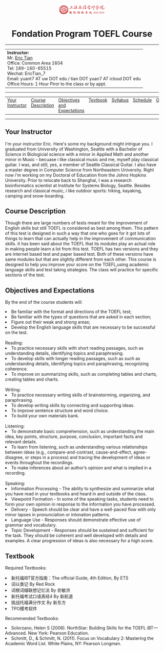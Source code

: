 <html>
	<body>
		<center>
		<img src="logo.jpg"
		 width="30%">
		</img>
		</center>
		<center>
			<h1> Fondation Program TOEFL Course</h1>
		</center>
	<hr>
<table cellspacing="4">
	<tbody>
		<tr>
			<td>
				<b> Instructor: </b>
				<br>
					Mr.
				<a href="http://about.me/pnixsweet">
					Eric Tian </a>
				<br> 
					Office: Common Area 1604
				<br>
					Tel: 189-160-65515
				<br>
					Wechat: EricTian_7
				<br> 
					Email: yuant7 AT uw DOT edu / tian DOT yuan7 AT icloud DOT edu
				<br> 
					Office Hours: 1 Hour Piror to the class or by appt.
			</td>
		</tr>
	</tbody>
</table>
<hr>
<p>

</p>

<center>
	<table>
		<tbody>
			<tr>
				<td valign="top">
					<a href="#instructor">Your Instructor</a>
				</td>
				<td valign="top">
					<a href="#description">Course Description</a>
				</td>
				<td valign="top">
					<a href="#objectives">Objectives and Expectations</a>
				</td>
				<td valign="top">
					<a href="#textbook">Textbook</a>
				</td>
				<td valign="top">
					<a href="#syllabus">Syllabus</a>
				</td>
				<td valign="top">
					<a href="#schedule">Schedule</a>
				</td>
				<td valign="top">
					<a href="#grade">Grades</a>
				</td>
			</tr>
		</tbody>
	</table>
</center>
<p>

</p>
<hr>
<a name="instructor"></a>
<h2>Your Instructor</h2>

I'm your instructor Eric. Here's some my background might intrigue you. I graduated from University of Washington, Seattle with a Bachelor of Science in Biologicial science with a minor in Applied Math and another minor in Music - becuase i like classical music and me, myself play classical guitar. I was, and still, yes, a member of Seattle Classical Guitar.  I also have a master degree in Computer Science from Northeastern University. Right now i'm working on my Doctoral of Education from the Johns Hopkins University. Prior to relocate back to Shanghai, I was a research bioinformatics scientist at Institute for Systems Biology, Seattle. Besides research and classical music, i like outdoor sports: hiking, kayaking, camping and snow-boarding. 

<a name="description"></a>
<h2>Course Description</h2>

Though there are large numbers of tests meant for the improvement of English skills but still TOEFL is considered as best among them. This pattern of this test is designed in such a way that one who goes for it got lots of things to learn that can actually help in the improvement of communication skills. It has been said about the TOEFL that its modules play an actual role in making people learn a lot from this test.
TOEFL has two versions and they are internet based test and paper based test. Both of these versions have same modules but that are slightly different from each other.
This course is designed to help you improve your score on the TOEFL,using academic language skills and test taking strategies. The class will practice for specific sections of the test.

<a name="objectives"></a>
<h2>Objectives and Expectations</h2>

By the end of the course students will: 

<li> Be familiar with the format and directions of the TOEFL test;</li>
<li> Be familiar with the types of questions that are asked in each section;</li>
<li> Figure out their weak and strong areas;</li>
<li> Develop the English language skills that are necessary to be successful on the test. </li>
<br>
Reading: 
<li> To practice necessary skills with short reading passages, such as understanding details, identifying topics and paraphrasing.</li>
<li> To develop skills with longer reading passages, such as such as understanding details, identifying topics and paraphrasing, recognizing coherence.</li>
<li> To improve on summarizing skills, such as completing tables and charts, creating tables and charts.</li>
<br>
Writing:
<li> To practice necessary writing skills of brainstorming, organizing, and paraphrasing. </li>
<li> To develop writing skills by connecting and supporting ideas.</li>
<li> To improve sentence structure and word choice.</li>
<li> To build your own materials bank.</li>
<br>
Listening:
<li>To demonstrate basic comprehension, such as understanding the main idea, key points, structure, purpose, conclusion, important facts and relevant details.</li>
<li> To learn from listening, such as understanding various relationships between ideas (e.g., compare-and-contrast, cause-and-effect, agree-disagree, or steps in a process) and tracing the development of ideas or events throughout the recordings.</li>
<li>To make inferences about an author’s opinion and what is implied in a recording.</li>
<br>
Speaking:
<li>Information Processing - The ability to synthesize and summarize what you have read in your textbooks and heard in and outside of the class.</li>
<li>Viewpoint Formation - In some of the speaking tasks, students need to form your own opinion in response to the information you have processed.</li>
<li>Delivery - Speech should be clear and have a well-paced flow with only minor lapses in pronunciation or intonation patterns.</li>
<li>Language Use - Responses should demonstrate effective use of grammar and vocabulary.</li>
<li>Topic Development - Responses should be sustained and sufficient for the task. They should be coherent and well developed with details and examples. A clear progression of ideas is also necessary for a high score.</li>

<a name="textbook"></a>
<h2>Textbook</h2>

Required Textbooks: 

<li>新托福IBT官方指南：The official Guide, 4th Edition, By ETS</li>
<li>词以类记 By Red Rock</li>
<li>词根词缀联想记忆法 By 俞敏洪</li>
<li>新托福考试口语真经4 By 新航道</li>
<li>挑战托福满分作文 By 新东方</li>
<li>TPO模考软件</li>

Recommended Textbooks:

<li>Solorzano, Helen S (2006). NorthStar: Building Skills for the TOEFL iBT—Advanced. New York: Pearson Education. </li>
<li>Schmitt, D., & Schmitt, N. (2011). Focus on Vocabulary 2: Mastering the Academic Word List. White Plains, NY: Pearson Longman.</li>




</body>
</html>

